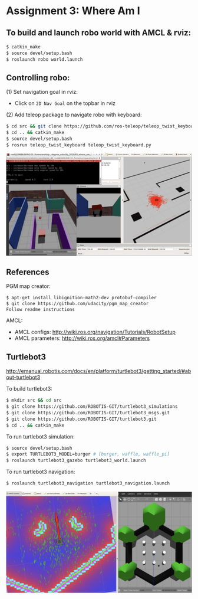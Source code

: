 # Assignment 3: Where Am I

## To build and launch robo world with AMCL & rviz:
```sh
$ catkin_make
$ source devel/setup.bash
$ roslaunch robo world.launch
```

## Controlling robo:
(1) Set navigation goal in rviz:
- Click on `2D Nav Goal` on the topbar in rviz

(2) Add teleop package to navigate robo with keyboard:
```sh
$ cd src && git clone https://github.com/ros-teleop/teleop_twist_keyboard
$ cd .. && catkin_make
$ source devel/setup.bash
$ rosrun teleop_twist_keyboard teleop_twist_keyboard.py
```
![robo_amcl](images/robo_amcl.jpg)

## References 
PGM map creator:
```
$ apt-get install libignition-math2-dev protobuf-compiler
$ git clone https://github.com/udacity/pgm_map_creator
Follow readme instructions
```

AMCL:
- AMCL configs:
http://wiki.ros.org/navigation/Tutorials/RobotSetup
- AMCL parameters:
http://wiki.ros.org/amcl#Parameters

## Turtlebot3
http://emanual.robotis.com/docs/en/platform/turtlebot3/getting_started/#about-turtlebot3

To build turtlebot3:
```sh
$ mkdir src && cd src
$ git clone https://github.com/ROBOTIS-GIT/turtlebot3_simulations
$ git clone https://github.com/ROBOTIS-GIT/turtlebot3_msgs.git
$ git clone https://github.com/ROBOTIS-GIT/turtlebot3.git
$ cd .. && catkin_make
```

To run turtlebot3 simulation:
```sh
$ source devel/setup.bash
$ export TURTLEBOT3_MODEL=burger # [burger, waffle, waffle_pi]
$ roslaunch turtlebot3_gazebo turtlebot3_world.launch
```
To run turtlebot3 navigation:
```sh
$ roslaunch turtlebot3_navigation turtlebot3_navigation.launch
```

![turtlebot3_navigation](images/turtlebot3_navigation.jpg)
